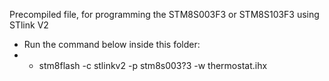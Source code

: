 Precompiled file, for programming the STM8S003F3 or STM8S103F3 using STlink V2

- Run the command below inside this folder:
- - stm8flash -c stlinkv2 -p stm8s003?3 -w thermostat.ihx

